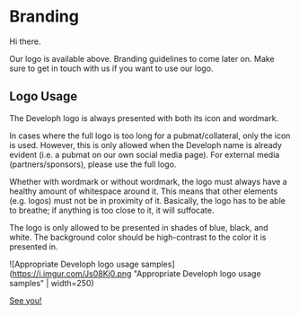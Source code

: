 # Branding
Hi there.

Our logo is available above.
Branding guidelines to come later on. Make sure to get in touch with us if you want to use our logo.

## Logo Usage


The Developh logo is always presented with both its icon and wordmark. 


In cases where the full logo is too long for a pubmat/collateral, only the icon is used. However, this is only allowed when the Developh name is already evident (i.e. a pubmat on our own social media page). For external media (partners/sponsors), please use the full logo. 

Whether with wordmark or without wordmark, the logo must always have a healthy amount of whitespace around it. This means that other elements (e.g. logos) must not be in proximity of it. Basically, the logo has to be able to breathe; if anything is too close to it, it will suffocate.

The logo is only allowed to be presented in shades of blue, black, and white. The background color should be high-contrast to the color it is presented in.

![Appropriate Developh logo usage samples](https://i.imgur.com/Js08Kj0.png "Appropriate Developh logo usage samples" | width=250)

[See you!](http://developh.org)

